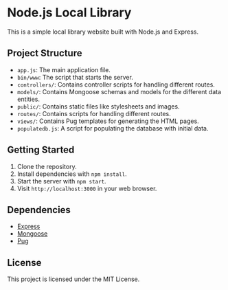 # Node.js Local Library

This is a simple local library website built with Node.js and Express.

## Project Structure

- `app.js`: The main application file.
- `bin/www`: The script that starts the server.
- `controllers/`: Contains controller scripts for handling different routes.
- `models/`: Contains Mongoose schemas and models for the different data entities.
- `public/`: Contains static files like stylesheets and images.
- `routes/`: Contains scripts for handling different routes.
- `views/`: Contains Pug templates for generating the HTML pages.
- `populatedb.js`: A script for populating the database with initial data.

## Getting Started

1. Clone the repository.
2. Install dependencies with `npm install`.
3. Start the server with `npm start`.
4. Visit `http://localhost:3000` in your web browser.

## Dependencies

- [Express](https://expressjs.com/)
- [Mongoose](https://mongoosejs.com/)
- [Pug](https://pugjs.org/)

## License

This project is licensed under the MIT License.